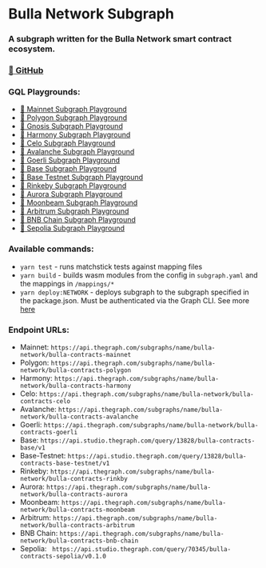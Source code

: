 # Bulla Network Subgraph

### A subgraph written for the Bulla Network smart contract ecosystem.

### [🔗 GitHub](https://github.com/bulla-network/bulla-network-subgraph)

### GQL Playgrounds:

- [🔗 Mainnet Subgraph Playground](https://thegraph.com/hosted-service/subgraph/bulla-network/bulla-contracts-mainnet)
- [🔗 Polygon Subgraph Playground](https://thegraph.com/hosted-service/subgraph/bulla-network/bulla-contracts-polygon)
- [🔗 Gnosis Subgraph Playground](https://thegraph.com/hosted-service/subgraph/bulla-network/bulla-contracts-gnosis)
- [🔗 Harmony Subgraph Playground](https://api.thegraph.com/subgraphs/name/bulla-network/bulla-contracts-harmony)
- [🔗 Celo Subgraph Playground](https://thegraph.com/hosted-service/subgraph/bulla-network/bulla-contracts-celo)
- [🔗 Avalanche Subgraph Playground](https://thegraph.com/hosted-service/subgraph/bulla-network/bulla-contracts-avalanche)
- [🔗 Goerli Subgraph Playground](https://thegraph.com/hosted-service/subgraph/bulla-network/bulla-contracts-goerli)
- [🔗 Base Subgraph Playground](https://api.studio.thegraph.com/query/13828/bulla-contracts-base/v1)
- [🔗 Base Testnet Subgraph Playground](https://api.studio.thegraph.com/query/13828/bulla-contracts-base-testnet/v1)
- [🔗 Rinkeby Subgraph Playground](https://thegraph.com/hosted-service/subgraph/bulla-network/bulla-contracts-rinkby)
- [🔗 Aurora Subgraph Playground](https://thegraph.com/hosted-service/subgraph/bulla-network/bulla-contracts-aurora)
- [🔗 Moonbeam Subgraph Playground](https://thegraph.com/hosted-service/subgraph/bulla-network/bulla-contracts-moonbeam)
- [🔗 Arbitrum Subgraph Playground](https://thegraph.com/hosted-service/subgraph/bulla-network/bulla-contracts-arbitrum)
- [🔗 BNB Chain Subgraph Playground](https://thegraph.com/hosted-service/subgraph/bulla-network/bulla-contracts-bnb-chain)
- [🔗 Sepolia Subgraph Playground](https://thegraph.com/studio/subgraph/bulla-contracts-sepolia/playground)

### Available commands:

- `yarn test` - runs matchstick tests against mapping files
- `yarn build` - builds wasm modules from the config in `subgraph.yaml` and the mappings in `/mappings/*`
- `yarn deploy:NETWORK` - deploys subgraph to the subgraph specified in the package.json. Must be authenticated via the Graph CLI. See more [here](https://thegraph.com/docs/en/developer/quick-start/#4-deploy-to-the-subgraph-studio)

### Endpoint URLs:

- Mainnet: `https://api.thegraph.com/subgraphs/name/bulla-network/bulla-contracts-mainnet`
- Polygon: `https://api.thegraph.com/subgraphs/name/bulla-network/bulla-contracts-polygon`
- Harmony: `https://api.thegraph.com/subgraphs/name/bulla-network/bulla-contracts-harmony`
- Celo: `https://api.thegraph.com/subgraphs/name/bulla-network/bulla-contracts-celo`
- Avalanche: `https://api.thegraph.com/subgraphs/name/bulla-network/bulla-contracts-avalanche`
- Goerli: `https://api.thegraph.com/subgraphs/name/bulla-network/bulla-contracts-goerli`
- Base: `https://api.studio.thegraph.com/query/13828/bulla-contracts-base/v1`
- Base-Testnet: `https://api.studio.thegraph.com/query/13828/bulla-contracts-base-testnet/v1`
- Rinkeby: `https://api.thegraph.com/subgraphs/name/bulla-network/bulla-contracts-rinkby`
- Aurora: `https://api.thegraph.com/subgraphs/name/bulla-network/bulla-contracts-aurora`
- Moonbeam: `https://api.thegraph.com/subgraphs/name/bulla-network/bulla-contracts-moonbeam`
- Arbitrum: `https://api.thegraph.com/subgraphs/name/bulla-network/bulla-contracts-arbitrum`
- BNB Chain: `https://api.thegraph.com/subgraphs/name/bulla-network/bulla-contracts-bnb-chain`
- Sepolia: ` https://api.studio.thegraph.com/query/70345/bulla-contracts-sepolia/v0.1.0`
